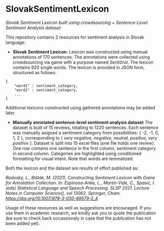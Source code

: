 # SlovakSentimentLexicon
*Slovak Sentiment Lexicon built using crowdsourcing + Sentence-Level Sentiment Analysis dataset*

This repository contains 2 resources for sentiment analysis in Slovak language:
-  **Slovak Sentiment Lexicon**:
Lexicon was constructed using manual annotations of 170 sentences. The annotations were collected using crowdsourcing via game with a purpose named *Sentižrút*. The lexicon contains 920 single words. The lexicon is provided in JSON form, structured as follows:
```code
{
    "word1" : sentiment_category,
    "word2" : sentiment_category,
    ...
}
```
Additional lexicons constructed using gathered annotations may be added later.
- **Manually annotated sentence-level sentiment analysis dataset**
The dataset is built of 15 reviews, totalling to 1220 sentences. Each sentence was manually asigned a sentiment category from possibilities: { -2, -1, 0, 1, 2 }, corresponding to { *very negative, negative, neutral, positive, very positive* }. Dataset is split into 15 excel files (one file holds one review). One row contains one sentence in the first column, sentiment category in second column. Categories are highlighted using conditioned formatting for visual intent. Note that words are lemmatized.


Both the lexicon and the dataset are results of effort published as:

*Radoský, L., Blšták, M. (2021). Constructing Sentiment Lexicon with Game for Annotation Collection. In: Espinosa-Anke, L., Martín-Vide, C., Spasić, I. (eds) Statistical Language and Speech Processing. SLSP 2021. Lecture Notes in Computer Science(), vol 13062. Springer, Cham. https://doi.org/10.1007/978-3-030-89579-2_4*

Usage of these resources as well as suggestions are encouraged. If you use them in academic research, we kindly ask you to quote the publication (be sure to check back occassionaly in case that the publication has not been added yet).
